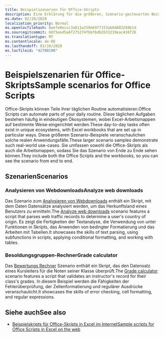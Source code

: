 ```yaml
---
title: Beispielszenarien für Office-Skripts
description: Eine Erklärung für die größeren, Szenario-gesteuerten Beispiele für Office-Skripts in Excel im Internet.
ms.date: 02/20/2020
localization_priority: Normal
ms.openlocfilehash: 0aefe0eccc3a811a259e69f7153ab0d803288b1d
ms.sourcegitcommit: b075eed5a6f275274fbbf6d62633219eac416f26
ms.translationtype: MT
ms.contentlocale: de-DE
ms.lasthandoff: 03/10/2020
ms.locfileid: "42700190"
---
```

# <a name="sample-scenarios-for-office-scripts"></a><span data-ttu-id="52618-103">Beispielszenarien für Office-Skripts</span><span class="sxs-lookup"><span data-stu-id="52618-103">Sample scenarios for Office Scripts</span></span>

<span data-ttu-id="52618-104">Office-Skripts können Teile ihrer täglichen Routine automatisieren.</span><span class="sxs-lookup"><span data-stu-id="52618-104">Office Scripts can automate parts of your daily routine.</span></span> <span data-ttu-id="52618-105">Diese täglichen Aufgaben bestehen häufig in eindeutigen Ökosystemen, wobei Excel-Arbeitsmappen auf bestimmte Weise eingerichtet werden.</span><span class="sxs-lookup"><span data-stu-id="52618-105">These day-to-day tasks often exist in unique ecosystems, with Excel workbooks that are set up in particular ways.</span></span> <span data-ttu-id="52618-106">Diese größeren Szenario-Beispiele veranschaulichen solche realen Anwendungsfälle.</span><span class="sxs-lookup"><span data-stu-id="52618-106">These larger scenario samples demonstrate such real-world use-cases.</span></span> <span data-ttu-id="52618-107">Sie umfassen sowohl die Office-Skripts als auch die Arbeitsmappen, sodass Sie das Szenario von Ende zu Ende sehen können.</span><span class="sxs-lookup"><span data-stu-id="52618-107">They include both the Office Scripts and the workbooks, so you can see the scenario from end to end.</span></span>

## <a name="scenarios"></a><span data-ttu-id="52618-108">Szenarien</span><span class="sxs-lookup"><span data-stu-id="52618-108">Scenarios</span></span>

### <a name="analyze-web-downloads"></a><span data-ttu-id="52618-109">Analysieren von Webdownloads</span><span class="sxs-lookup"><span data-stu-id="52618-109">Analyze web downloads</span></span>

<span data-ttu-id="52618-110">Das Szenario zum [Analysieren von Webdownloads](analyze-web-downloads.md) enthält ein Skript, mit dem Daten Datensätze analysiert werden, um das Herkunftsland eines Benutzers zu ermitteln.</span><span class="sxs-lookup"><span data-stu-id="52618-110">The [Analyze web downloads](analyze-web-downloads.md) scenario features a script that parses web traffic records to determine a user's country of origin.</span></span> <span data-ttu-id="52618-111">Es zeigt die Fertigkeiten der Textanalyse, die Verwendung von unter Funktionen in Skripts, das Anwenden von bedingter Formatierung und das Arbeiten mit Tabellen.</span><span class="sxs-lookup"><span data-stu-id="52618-111">It showcases the skills of text parsing, using subfunctions in scripts, applying conditional formatting, and working with tables.</span></span>

### <a name="grade-calculator"></a><span data-ttu-id="52618-112">Besoldungsgruppen-Rechner</span><span class="sxs-lookup"><span data-stu-id="52618-112">Grade calculator</span></span>

<span data-ttu-id="52618-113">Das [Bewertungs Rechner](grade-calculator.md) Szenario enthält ein Skript, das den Datensatz eines Kursleiters für die Noten seiner Klasse überprüft.</span><span class="sxs-lookup"><span data-stu-id="52618-113">The [Grade calculator](grade-calculator.md) scenario features a script that validates an instructor's record for their class's grades.</span></span> <span data-ttu-id="52618-114">In diesem Beispiel werden die Fähigkeiten der Fehlerüberprüfung, der Zellenformatierung und regulärer Ausdrücke veranschaulicht.</span><span class="sxs-lookup"><span data-stu-id="52618-114">It showcases the skills of error checking, cell formatting, and regular expressions.</span></span>

## <a name="see-also"></a><span data-ttu-id="52618-115">Siehe auch</span><span class="sxs-lookup"><span data-stu-id="52618-115">See also</span></span>

- [<span data-ttu-id="52618-116">Beispielskripts für Office-Skripts in Excel im Internet</span><span class="sxs-lookup"><span data-stu-id="52618-116">Sample scripts for Office Scripts in Excel on the web</span></span>](../excel-samples.md)
